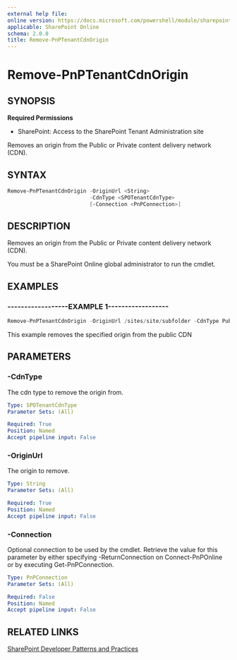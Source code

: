 ```yaml
---
external help file:
online version: https://docs.microsoft.com/powershell/module/sharepoint-pnp/remove-pnptenantcdnorigin
applicable: SharePoint Online
schema: 2.0.0
title: Remove-PnPTenantCdnOrigin
---
```


# Remove-PnPTenantCdnOrigin

## SYNOPSIS

**Required Permissions**

* SharePoint: Access to the SharePoint Tenant Administration site

Removes an origin from the Public or Private content delivery network (CDN).

## SYNTAX 

```powershell
Remove-PnPTenantCdnOrigin -OriginUrl <String>
                          -CdnType <SPOTenantCdnType>
                          [-Connection <PnPConnection>]
```

## DESCRIPTION
Removes an origin from the Public or Private content delivery network (CDN).

You must be a SharePoint Online global administrator to run the cmdlet.

## EXAMPLES

### ------------------EXAMPLE 1------------------
```powershell
Remove-PnPTenantCdnOrigin -OriginUrl /sites/site/subfolder -CdnType Public
```

This example removes the specified origin from the public CDN

## PARAMETERS

### -CdnType
The cdn type to remove the origin from.

```yaml
Type: SPOTenantCdnType
Parameter Sets: (All)

Required: True
Position: Named
Accept pipeline input: False
```

### -OriginUrl
The origin to remove.

```yaml
Type: String
Parameter Sets: (All)

Required: True
Position: Named
Accept pipeline input: False
```

### -Connection
Optional connection to be used by the cmdlet. Retrieve the value for this parameter by either specifying -ReturnConnection on Connect-PnPOnline or by executing Get-PnPConnection.

```yaml
Type: PnPConnection
Parameter Sets: (All)

Required: False
Position: Named
Accept pipeline input: False
```

## RELATED LINKS

[SharePoint Developer Patterns and Practices](https://aka.ms/sppnp)